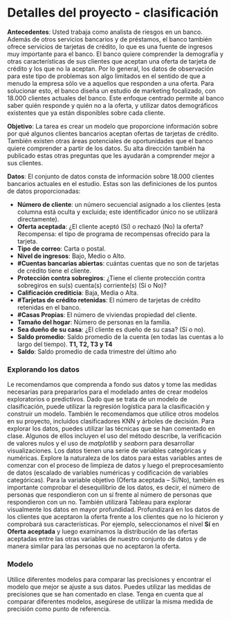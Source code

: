 # Detalles del proyecto - clasificación

**Antecedentes**: Usted trabaja como analista de riesgos en un banco. Además de otros servicios bancarios y de préstamos, el banco también ofrece servicios de tarjetas de crédito, lo que es una fuente de ingresos muy importante para el banco. El banco quiere comprender la demografía y otras características de sus clientes que aceptan una oferta de tarjeta de crédito y los que no la aceptan.
Por lo general, los datos de observación para este tipo de problemas son algo limitados en el sentido de que a menudo la empresa sólo ve a aquellos que responden a una oferta. Para solucionar esto, el banco diseña un estudio de marketing focalizado, con 18.000 clientes actuales del banco. Este enfoque centrado permite al banco saber quién responde y quién no a la oferta, y utilizar datos demográficos existentes que ya están disponibles sobre cada cliente.

**Objetivo**: La tarea es crear un modelo que proporcione información sobre por qué algunos clientes bancarios aceptan ofertas de tarjetas de crédito. También existen otras áreas potenciales de oportunidades que el banco quiere comprender a partir de los datos.
Su alta dirección también ha publicado estas otras preguntas que les ayudarán a comprender mejor a sus clientes.

**Datos**: El conjunto de datos consta de información sobre 18.000 clientes bancarios actuales en el estudio. Estas son las definiciones de los puntos de datos proporcionadas:

- **Número de cliente**: un número secuencial asignado a los clientes (esta columna está oculta y excluida; este identificador único no se utilizará directamente).
- **Oferta aceptada**: ¿El cliente aceptó (Sí) o rechazó (No) la oferta? Recompensa: el tipo de programa de recompensas ofrecido para la tarjeta.
- **Tipo de correo**: Carta o postal.
- **Nivel de ingresos**: Bajo, Medio o Alto.
- **#Cuentas bancarias abiertas**: cuántas cuentas que no son de tarjetas de crédito tiene el cliente.
- **Protección contra sobregiros**: ¿Tiene el cliente protección contra sobregiros en su(s) cuenta(s) corriente(s) (Sí o No)?
- **Calificación crediticia**: Baja, Media o Alta.
- **#Tarjetas de crédito retenidas**: El número de tarjetas de crédito retenidas en el banco.
- **#Casas Propias**: El número de viviendas propiedad del cliente.
- **Tamaño del hogar**: Número de personas en la familia.
- **Sea dueño de su casa**: ¿El cliente es dueño de su casa? (Sí o no).
- **Saldo promedio**: Saldo promedio de la cuenta (en todas las cuentas a lo largo del tiempo). **T1, T2, T3 y T4**
- **Saldo**: Saldo promedio de cada trimestre del último año

### Explorando los datos

Le recomendamos que comprenda a fondo sus datos y tome las medidas necesarias para prepararlos para el modelado antes de crear modelos exploratorios o predictivos. Dado que se trata de un modelo de clasificación, puede utilizar la regresión logística para la clasificación y construir un modelo. También le recomendamos que utilice otros modelos en su proyecto, incluidos clasificadores KNN y árboles de decisión.
Para explorar los datos, puedes utilizar las técnicas que se han comentado en clase. Algunos de ellos incluyen el uso del método describe, la verificación de valores nulos y el uso de _matplotlib_ y _seaborn_ para desarrollar visualizaciones.
Los datos tienen una serie de variables categóricas y numéricas. Explore la naturaleza de los datos para estas variables antes de comenzar con el proceso de limpieza de datos y luego el preprocesamiento de datos (escalado de variables numéricas y codificación de variables categóricas).
Para la variable objetivo (Oferta aceptada – Sí/No), también es importante comprobar el desequilibrio de los datos, es decir, el número de personas que respondieron con un sí frente al número de personas que respondieron con un no.
También utilizará Tableau para explorar visualmente los datos en mayor profundidad. Profundizará en los datos de los clientes que aceptaron la oferta frente a los clientes que no lo hicieron y comprobará sus características. Por ejemplo, seleccionamos el nivel **Sí** en **Oferta aceptada** y luego examinamos la distribución de las ofertas aceptadas entre las otras variables de nuestro conjunto de datos y de manera similar para las personas que no aceptaron la oferta.

### Modelo

Utilice diferentes modelos para comparar las precisiones y encontrar el modelo que mejor se ajuste a sus datos. Puedes utilizar las medidas de precisiones que se han comentado en clase. Tenga en cuenta que al comparar diferentes modelos, asegúrese de utilizar la misma medida de precisión como punto de referencia.